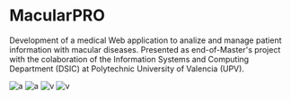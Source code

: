 # MacularPRO
Development of a medical Web application to analize and manage patient information with macular diseases.
Presented as end-of-Master's project with the colaboration of the Information Systems and Computing Department (DSIC) at Polytechnic University of Valencia (UPV).

![a](https://github.com/almarpa/MacularPRO_FrontEnd/assets/38918727/e7e3825b-1183-4d8d-aadd-356ea8abaf77)
![a](https://github.com/almarpa/MacularPRO_FrontEnd/assets/38918727/9574900d-c800-4575-b3ef-629b985b2067)
![v](https://github.com/almarpa/MacularPRO_FrontEnd/assets/38918727/d0be5ebb-aaa1-4fb0-a024-3d7923e1f65a)
![v](https://github.com/almarpa/MacularPRO_FrontEnd/assets/38918727/e7e3825b-1183-4d8d-aadd-356ea8abaf77)
